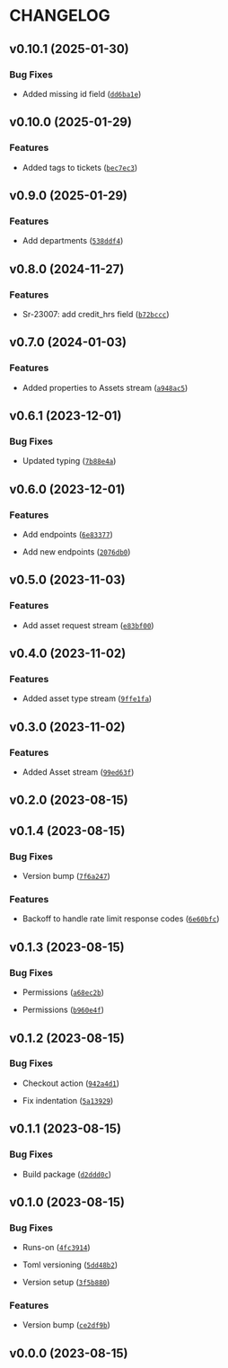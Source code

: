 # CHANGELOG


## v0.10.1 (2025-01-30)

### Bug Fixes

- Added missing id field
  ([`dd6ba1e`](https://github.com/Datateer/tap-freshservice/commit/dd6ba1ecd5cc09393c5d4444a5dd797ea5666e47))


## v0.10.0 (2025-01-29)

### Features

- Added tags to tickets
  ([`bec7ec3`](https://github.com/Datateer/tap-freshservice/commit/bec7ec3c62ee1f8c8fa39fca47090c031acf7903))


## v0.9.0 (2025-01-29)

### Features

- Add departments
  ([`538ddf4`](https://github.com/Datateer/tap-freshservice/commit/538ddf40f99b249afe39979269c19c4ff873f58f))


## v0.8.0 (2024-11-27)

### Features

- Sr-23007: add credit_hrs field
  ([`b72bccc`](https://github.com/Datateer/tap-freshservice/commit/b72bccc948f73cb3a22d7d9cf17db828ea8d6894))


## v0.7.0 (2024-01-03)

### Features

- Added properties to Assets stream
  ([`a948ac5`](https://github.com/Datateer/tap-freshservice/commit/a948ac5540dcbde2c1e6ddf7eb440b62ce16310c))


## v0.6.1 (2023-12-01)

### Bug Fixes

- Updated typing
  ([`7b88e4a`](https://github.com/Datateer/tap-freshservice/commit/7b88e4aab94b7c61e9c72037e7710e393f7378c5))


## v0.6.0 (2023-12-01)

### Features

- Add endpoints
  ([`6e83377`](https://github.com/Datateer/tap-freshservice/commit/6e833776c8b165b183afb9defdc5523bf33cc9dd))

- Add new endpoints
  ([`2076db0`](https://github.com/Datateer/tap-freshservice/commit/2076db0e7777bf8133ab9e16a69a865cf6aca8eb))


## v0.5.0 (2023-11-03)

### Features

- Add asset request stream
  ([`e83bf00`](https://github.com/Datateer/tap-freshservice/commit/e83bf003f42211cfd39cb6ebeffc17a3204bca34))


## v0.4.0 (2023-11-02)

### Features

- Added asset type stream
  ([`9ffe1fa`](https://github.com/Datateer/tap-freshservice/commit/9ffe1fa89f69a64c8aff5e5cbb002b1106aaa630))


## v0.3.0 (2023-11-02)

### Features

- Added Asset stream
  ([`99ed63f`](https://github.com/Datateer/tap-freshservice/commit/99ed63f3eda4dd99141a5b24936727a9216b2df4))


## v0.2.0 (2023-08-15)


## v0.1.4 (2023-08-15)

### Bug Fixes

- Version bump
  ([`7f6a247`](https://github.com/Datateer/tap-freshservice/commit/7f6a2477e9a412e86c78cad0071546ba403dd2c1))

### Features

- Backoff to handle rate limit response codes
  ([`6e60bfc`](https://github.com/Datateer/tap-freshservice/commit/6e60bfce15a100271c4b82382ee334333778b16b))


## v0.1.3 (2023-08-15)

### Bug Fixes

- Permissions
  ([`a68ec2b`](https://github.com/Datateer/tap-freshservice/commit/a68ec2bfe43ab4892764d9acbeae0c3968f77d1a))

- Permissions
  ([`b960e4f`](https://github.com/Datateer/tap-freshservice/commit/b960e4f2ce8eeb38b118eedd311f6cfca1d8c4b6))


## v0.1.2 (2023-08-15)

### Bug Fixes

- Checkout action
  ([`942a4d1`](https://github.com/Datateer/tap-freshservice/commit/942a4d12767ebaeaab263aeff7b5ec7faf91bebb))

- Fix indentation
  ([`5a13929`](https://github.com/Datateer/tap-freshservice/commit/5a13929ac6118e18d0d711b55f44030c443038ef))


## v0.1.1 (2023-08-15)

### Bug Fixes

- Build package
  ([`d2ddd0c`](https://github.com/Datateer/tap-freshservice/commit/d2ddd0ca36276ad9c45f51b1c37ec92d3b30a5c4))


## v0.1.0 (2023-08-15)

### Bug Fixes

- Runs-on
  ([`4fc3914`](https://github.com/Datateer/tap-freshservice/commit/4fc39142ca0b89edc3e99ac8bc588f1239be424f))

- Toml versioning
  ([`5dd48b2`](https://github.com/Datateer/tap-freshservice/commit/5dd48b20d38018d05597eb8f222bc55b5926634a))

- Version setup
  ([`3f5b880`](https://github.com/Datateer/tap-freshservice/commit/3f5b8801fd4950b93524aafac7c290dbc585f006))

### Features

- Version bump
  ([`ce2df9b`](https://github.com/Datateer/tap-freshservice/commit/ce2df9b807e65e07452e6497f7e16757d5191af9))


## v0.0.0 (2023-08-15)
